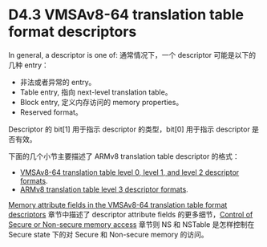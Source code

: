 # D4.3 VMSAv8-64 translation table format descriptors

In general, a descriptor is one of:
通常情况下，一个 descriptor 可能是以下的几种 entry：
* 非法或者异常的 entry。
* Table entry, 指向 next-level translation table。
* Block entry, 定义内存访问的 memory properties。
* Reserved format。

Descriptor 的 bit[1] 用于指示 descriptor 的类型，bit[0] 用于指示 descriptor 是否有效。

下面的几个小节主要描述了 ARMv8 translation table descriptor 的格式：

* [VMSAv8-64 translation table level 0, level 1, and level 2 descriptor formats](#).
* [ARMv8 translation table level 3 descriptor formats](#).

[Memory attribute fields in the VMSAv8-64 translation table format descriptors](#) 章节中描述了 descriptor attribute fields 的更多细节，[Control of Secure or Non-secure memory access](#) 章节则 NS 和 NSTable 是怎样控制在 Secure state 下的对 Secure 和 Non-secure memory 的访问。